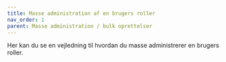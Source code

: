 ```yaml
---
title: Masse administration af en brugers roller
nav_order: 1
parent: Masse administration / bulk oprettelser
---
```

Her kan du se en vejledning til hvordan du masse administrerer en brugers roller.
